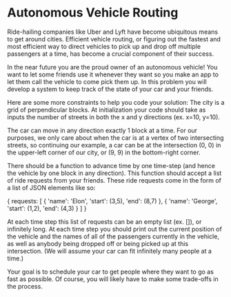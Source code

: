 # Autonomous Vehicle Routing


Ride-hailing companies like Uber and Lyft have become ubiquitous means to get around cities. Efficient vehicle routing,
or figuring out the fastest and most efficient way to direct vehicles to pick up and drop off multiple passengers at a
time, has become a crucial component of their success.

In the near future you are the proud owner of an autonomous vehicle! You want to let some friends use it whenever they
want so you make an app to let them call the vehicle to come pick them up. In this problem you will develop a system to
keep track of the state of your car and your friends.

Here are some more constraints to help you code your solution:
The city is a grid of perpendicular blocks. At initialization your code should take as inputs the number of streets in
both the x and y directions (ex. x=10, y=10).

The car can move in any direction exactly 1 block at a time. For our purposes, we only care about when the car is at a
vertex of two intersecting streets, so continuing our example, a car can be at the intersection (0, 0) in the upper-left
corner of our city, or (9, 9) in the bottom-right corner.

There should be a function to advance time by one time-step (and hence the vehicle by one block in any direction). This
function should accept a list of ride requests from your friends. These ride requests come in the form of a list of JSON
elements like so:

{ requests: [
    {
      'name': 'Elon',
      'start': (3,5),
      'end': (8,7)
    },
    {
      'name': 'George',
      'start': (1,2),
      'end': (4,3)
    }
  ]
}

At each time step this list of requests can be an empty list (ex. []), or infinitely long. At each time step you should
print out the current position of the vehicle and the names of all of the passengers currently in the vehicle, as well
as anybody being dropped off or being picked up at this intersection. (We will assume your car can fit infinitely many
people at a time.)

Your goal is to schedule your car to get people where they want to go as fast as possible. Of course, you will likely
have to make some trade-offs in the process.

